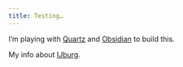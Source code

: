 ```yaml
---
title: Testing…
---
```


I’m playing with [Quartz](https://quartz.jzhao.xyz) and [Obsidian](https://obsidian.md) to build this. 

My info about [IJburg](/IJburg/).